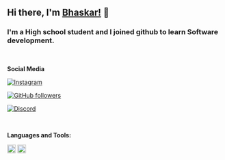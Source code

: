 ## Hi there, I'm [Bhaskar!](https://github.com/VeNoM-hubs) 👋

### I'm a High school student and I joined github to learn Software development.
<br>

**Social Media**

[![Instagram](https://img.shields.io/static/v1?label=INSTAGRAM&message=FOLLOW&color=E1306C&style=for-the-badge&logo=instagram)](https://www.instagram.com/bhaskar_365/)

[![GitHub followers](https://img.shields.io/github/followers/VeNoM-hubs.svg?style=for-the-badge&label=Follow&maxAge=2592000?label=FOLLWERS&logo=github)](https://github.com/VeNoM-hubs?tab=followers)

[![Discord](https://img.shields.io/static/v1?label=Discord&message=Chat&color=7289da&style=for-the-badge&logo=discord)]()

<br />

**Languages and Tools:**  

<code><img height="20" src="https://raw.githubusercontent.com/VeNoM-hubs/assets/python.png"></code>   <code><img height="20" src="https://raw.githubusercontent.com/VeNoM-hubs/assets/arduino.svg"></code>

